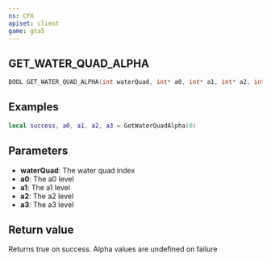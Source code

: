 ```yaml
---
ns: CFX
apiset: client
game: gta5
---
```

## GET_WATER_QUAD_ALPHA

```c
BOOL GET_WATER_QUAD_ALPHA(int waterQuad, int* a0, int* a1, int* a2, int* a3);
```
## Examples

```lua
local success, a0, a1, a2, a3 = GetWaterQuadAlpha(0)
```

## Parameters
* **waterQuad**: The water quad index
* **a0**: The a0 level
* **a1**: The a1 level
* **a2**: The a2 level
* **a3**: The a3 level

## Return value
Returns true on success. Alpha values are undefined on failure